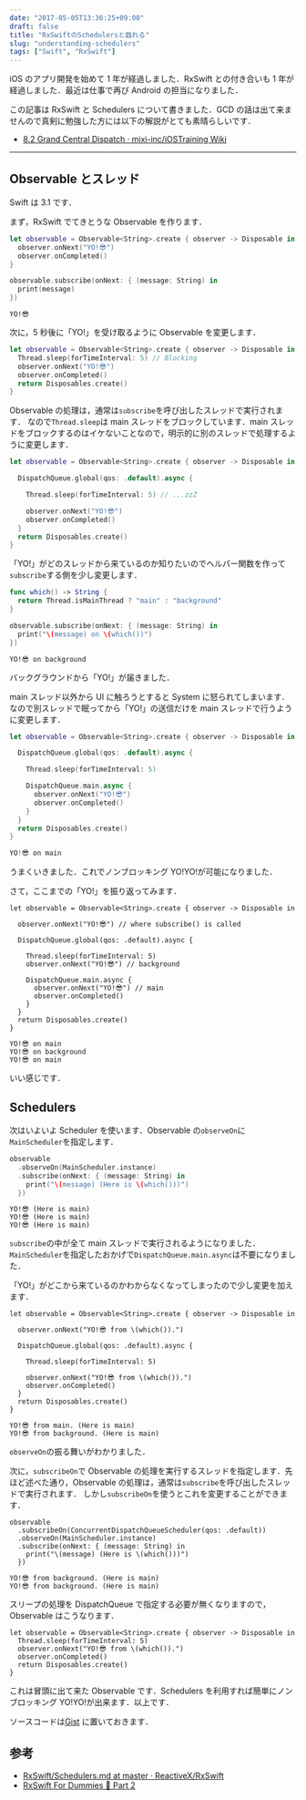 ```yaml
---
date: "2017-05-05T13:36:25+09:00"
draft: false
title: "RxSwiftのSchedulersと戯れる"
slug: "understanding-schedulers"
tags: ["Swift", "RxSwift"]
---
```


iOS のアプリ開発を始めて 1 年が経過しました．RxSwift との付き合いも 1 年が経過しました．最近は仕事で再び Android の担当になりました．

この記事は RxSwift と Schedulers について書きました．GCD の話は出て来ませんので真剣に勉強した方には以下の解説がとても素晴らしいです．

- [8.2 Grand Central Dispatch · mixi-inc/iOSTraining Wiki](https://github.com/mixi-inc/iOSTraining/wiki/8.2-Grand-Central-Dispatch)

---

## Observable とスレッド

Swift は 3.1 です．

まず，RxSwift でてきとうな Observable を作ります．

```Swift
let observable = Observable<String>.create { observer -> Disposable in
  observer.onNext("YO!😎")
  observer.onCompleted()
}
```

```Swift
observable.subscribe(onNext: { (message: String) in
  print(message)
})
```

```
YO!😎
```

次に，5 秒後に「YO!」を受け取るように Observable を変更します．

```Swift
let observable = Observable<String>.create { observer -> Disposable in
  Thread.sleep(forTimeInterval: 5) // Blocking
  observer.onNext("YO!😎")
  observer.onCompleted()
  return Disposables.create()
}
```

Observable の処理は，通常は`subscribe`を呼び出したスレッドで実行されます．
なので`Thread.sleep`は main スレッドをブロックしています．main スレッドをブロックするのはイケないことなので，明示的に別のスレッドで処理するように変更します．

```Swift
let observable = Observable<String>.create { observer -> Disposable in

  DispatchQueue.global(qos: .default).async {

    Thread.sleep(forTimeInterval: 5) // ...zzZ

    observer.onNext("YO!😎")
    observer.onCompleted()
  }
  return Disposables.create()
}
```

「YO!」がどのスレッドから来ているのか知りたいのでヘルパー関数を作って`subscribe`する側を少し変更します．

```Swift
func which() -> String {
  return Thread.isMainThread ? "main" : "background"
}
```

```Swift
observable.subscribe(onNext: { (message: String) in
  print("\(message) on \(which())")
})
```

```
YO!😎 on background
```

バックグラウンドから「YO!」が届きました．

main スレッド以外から UI に触ろうとすると System に怒られてしまいます．なので別スレッドで眠ってから「YO!」の送信だけを main スレッドで行うように変更します．

```Swift
let observable = Observable<String>.create { observer -> Disposable in

  DispatchQueue.global(qos: .default).async {

    Thread.sleep(forTimeInterval: 5)

    DispatchQueue.main.async {
      observer.onNext("YO!😎")
      observer.onCompleted()
    }
  }
  return Disposables.create()
}
```

```Swift
YO!😎 on main
```

うまくいきました．これでノンブロッキング YO!YO!が可能になりました．

さて，ここまでの「YO!」を振り返ってみます．

```
let observable = Observable<String>.create { observer -> Disposable in

  observer.onNext("YO!😎") // where subscribe() is called

  DispatchQueue.global(qos: .default).async {

    Thread.sleep(forTimeInterval: 5)
    observer.onNext("YO!😎") // background

    DispatchQueue.main.async {
      observer.onNext("YO!😎") // main
      observer.onCompleted()
    }
  }
  return Disposables.create()
}
```

```
YO!😎 on main
YO!😎 on background
YO!😎 on main
```

いい感じです．

## Schedulers

次はいよいよ Scheduler を使います．Observable の`observeOn`に`MainScheduler`を指定します．

```Swift
observable
  .observeOn(MainScheduler.instance)
  .subscribe(onNext: { (message: String) in
    print("\(message) (Here is \(which()))")
  })
```

```
YO!😎 (Here is main)
YO!😎 (Here is main)
YO!😎 (Here is main)
```

`subscribe`の中が全て main スレッドで実行されるようになりました．`MainScheduler`を指定したおかげで`DispatchQueue.main.async`は不要になりました．

「YO!」がどこから来ているのかわからなくなってしまったので少し変更を加えます．

```
let observable = Observable<String>.create { observer -> Disposable in

  observer.onNext("YO!😎 from \(which()).")

  DispatchQueue.global(qos: .default).async {

    Thread.sleep(forTimeInterval: 5)

    observer.onNext("YO!😎 from \(which()).")
    observer.onCompleted()
  }
  return Disposables.create()
}
```

```
YO!😎 from main. (Here is main)
YO!😎 from background. (Here is main)
```

`observeOn`の振る舞いがわかりました．

次に，`subscribeOn`で Observable の処理を実行するスレッドを指定します．先ほど述べた通り，Observable の処理は，通常は`subscribe`を呼び出したスレッドで実行されます．
しかし`subscribeOn`を使うとこれを変更することができます．

```
observable
  .subscribeOn(ConcurrentDispatchQueueScheduler(qos: .default))
  .observeOn(MainScheduler.instance)
  .subscribe(onNext: { (message: String) in
    print("\(message) (Here is \(which()))")
  })
```

```
YO!😎 from background. (Here is main)
YO!😎 from background. (Here is main)
```

スリープの処理を DispatchQueue で指定する必要が無くなりますので，Observable はこうなります．

```
let observable = Observable<String>.create { observer -> Disposable in
  Thread.sleep(forTimeInterval: 5)
  observer.onNext("YO!😎 from \(which()).")
  observer.onCompleted()
  return Disposables.create()
}
```

これは冒頭に出て来た Observable です．Schedulers を利用すれば簡単にノンブロッキング YO!YO!が出来ます．以上です．

ソースコードは[Gist](https://gist.github.com/chooblarin/a041328422870581c616f32717d80393) に置いておきます．

## 参考

- [RxSwift/Schedulers.md at master · ReactiveX/RxSwift](https://github.com/ReactiveX/RxSwift/blob/master/Documentation/Schedulers.md)
- [RxSwift For Dummies 🐥 Part 2](https://swiftpearls.com/RxSwift-for-dummies-2-Operators.html)
